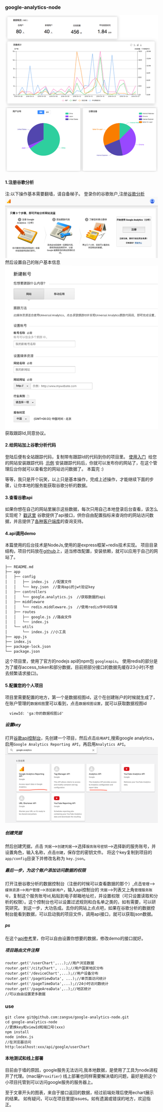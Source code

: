 ### google-analytics-node
![image](https://github.com/zangse/google-analytics-node/blob/master/screenshots/WX20180427-104057.png)
![image](https://github.com/zangse/google-analytics-node/blob/master/screenshots/WX20180427-104111.png)
#### 1.注册谷歌分析
注:以下操作基本需要翻墙，请自备梯子。
登录你的谷歌账户,注册[谷歌分析](http://www.google.cn/intl/zh-CN_ALL/analytics/learn/setupchecklist.html)
![image](https://github.com/zangse/google-analytics-node/blob/master/screenshots/WX20180427-102210.png)
然后设置自己的账户基本信息
![image](https://github.com/zangse/google-analytics-node/blob/master/screenshots/WX20180427-102256.png)
获取跟踪Id,同意协议。
#### 2.给网站加上谷歌分析代码
登陆后便有全站跟踪代码，复制带有跟踪Id的代码到你的项目里。
   [使用入门](http://www.google.cn/intl/zh-CN_ALL/analytics/learn/setupchecklist.html) 
 给您的网站安装跟踪代码
 [示例](https://developers.google.com/analytics/devguides/collection/gtagjs/)
安装跟踪代码后，你就可以发布你的网站了，在这个管理后台你就可以查看您的网站访问数据了。
本篇完   :)

等等，我只是开个玩笑，以上只是基本操作，完成上述操作，才能继续下面的步骤，让你本地的服务能获取谷歌分析的数据。
#### 3.查看谷歌api
如果你想在自己的网站里展示这些数据，每次只用自己本地登录后台查看，该怎么实现呢？
[戳这里](https://developers.google.com/analytics/devguides/reporting/core/v3/reference#metrics)
谷歌提供了api接口，供你自由配置指标来查询你的网站访问数据，并且提供了[各种客户端库](https://developers.google.com/analytics/devguides/reporting/realtime/v3/libraries)的查询支持。
#### 4.api调用demo
本篇使用的后台技术是NodeJs,使用的是express框架+redis技术实现。
项目目录结构，项目代码放在[github](https://github.com/zangse/google-analytics-node)上，适当修改配置，安装依赖，就可以应用于自己的网站了。
```
├── README.md
├── app
│   ├── config
│   │   ├── index.js  //配置文件
│   │   └── key.json  //查询api的jwt验证key
│   ├── controllers
│   │   └── google.analytics.js  //获取数据的api
│   ├── middleware
│   │   └── redis.middleware.js  //使用redis作中间存储
│   ├── routes
│   │   ├── google.js //路由文件
│   │   └── index.js
│   └── utils
│       └── index.js //小工具
├── app.js
├── index.js  
├── package-lock.json
└── package.json
```
这个项目里，使用了官方的nodejs api的npm包 `googleapis`。
使用redis的部分是为了缓存access_token和部分数据，目前把部分接口的数据先缓存23小时(不想去频繁请求接口)。
#### 5.配置您的个人项目
项目里需要配置的地方，第一个是数据视图id，这个在创建账户的时候就生成了，在账户管理的`数据视图`里可以看到，点击`数据视图设置`，就可以获取数据视图id
```
  viewId: 'ga:你的数据视图id'
```
##### 设置key
打开[谷歌api控制台](https://console.developers.google.com/)，先创建一个项目，然后点击`启用API`,搜索google analytics，启用`Google Analytics Reporting API`，再启用`Analytics API`。
![image](https://github.com/zangse/google-analytics-node/blob/master/screenshots/WX20180427-123143.png)
##### 创建凭据
然后创建凭据，点击 `凭据`-->`创建凭据`-->选择`服务账号密钥`-->选择新的服务账号，并设置角色，输入名称，点击`创建`，保存您的密钥文件。
将这个key复制到项目的`app/config`目录下并修改名称为 `key.json`。
##### 最后一步，为这个账户添加访问数据的权限
打开注册谷歌分析的数据控制台（注册的时候可以查看数据的那个）,点击`管理`-->`媒体资源`-->`用户管理`-->`添加新用户`，输入api控制台的 `凭据`-->列表又上角`管理服务账号`，复制这个服务账号id,粘贴到电子邮箱地址栏，并设置权限（可只设置读取和分析的权限）。这个控制台也可以设置过滤规则和白名单之类的，如有需要，可以研究研究。
到这一步，大功告成。去你的网站上点点吧，如果在谷歌分析的数据控制台能看到数据，可以启动我的项目文件，调用api接口，就可以获取json数据。
##### ps
在这个[api参考](https://developers.google.com/analytics/devguides/reporting/core/v3/reference#metrics)里，你可以自由设置你想要的数据，修改demo的接口就好。
##### 项目路由文件注释
```
router.get('/userChart',...);//用户浏览数据
router.get('/cityChart', ...);//用户国家地区分布
router.get('/deviceChart',...);//用户设备分布
router.get('/pageViewData', ...);//单页面访问统计
router.get('/pageTimeData',...);//24小时访问数统计
router.get('/pageAreaData',..);//地区统计
//可以自由设置更多数据
```
### use
```
git clone git@github.com:zangse/google-analytics-node.git
cd google-analytics-node
//更换key和viewId和端口号(xxx)
npm install
node index.js
//在浏览器访问  
http:localhost:xxx/api/google/userChart
```
#### 本地测试和线上部署
目前由于墙的原因，google服务无法访问,我本地数据，是使用了工具为node进程开了代理。(mac端`Proxifier`)
线上部署也同样需要解决墙的问题，最好是把这个小项目托管到可以访问google服务的服务器上。

至于文章开头的图表，来自于接口返回的数据，经过前端处理后使用echart展示的结果。
如有疑问，可以在项目里提issues。如有遗漏或错误的地方，欢迎指正。